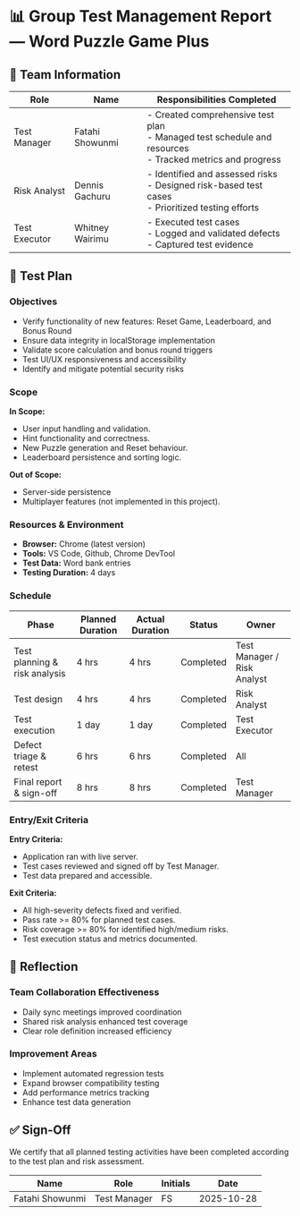 # 📊 Group Test Management Report — Word Puzzle Game Plus

## 👥 Team Information

| Role | Name | Responsibilities Completed |
|------|------|---------------------------|
| Test Manager | Fatahi Showunmi | - Created comprehensive test plan<br>- Managed test schedule and resources<br>- Tracked metrics and progress |
| Risk Analyst | Dennis Gachuru | - Identified and assessed risks<br>- Designed risk-based test cases<br>- Prioritized testing efforts |
| Test Executor | Whitney Wairimu | - Executed test cases<br>- Logged and validated defects<br>- Captured test evidence |

## 🎯 Test Plan

### Objectives
- Verify functionality of new features: Reset Game, Leaderboard, and Bonus Round
- Ensure data integrity in localStorage implementation
- Validate score calculation and bonus round triggers
- Test UI/UX responsiveness and accessibility
- Identify and mitigate potential security risks

### Scope

**In Scope:**
- User input handling and validation.
- Hint functionality and correctness.
- New Puzzle generation and Reset behaviour.
- Leaderboard persistence and sorting logic.

**Out of Scope:**
- Server-side persistence
- Multiplayer features (not implemented in this project).

### Resources & Environment
- **Browser:** Chrome (latest version)
- **Tools:** VS Code, Github, Chrome DevTool
- **Test Data:** Word bank entries
- **Testing Duration:** 4 days

### Schedule

| Phase | Planned Duration | Actual Duration | Status | Owner |
|-------|------------------|-----------------|--------|-------|
| Test planning & risk analysis | 4 hrs | 4 hrs | Completed | Test Manager / Risk Analyst |
| Test design | 4 hrs | 4 hrs | Completed | Risk Analyst |
| Test execution | 1 day | 1 day | Completed | Test Executor |
| Defect triage & retest | 6 hrs | 6 hrs | Completed | All |
| Final report & sign-off | 8 hrs | 8 hrs | Completed | Test Manager |

### Entry/Exit Criteria

**Entry Criteria:**
- Application ran with live server.
- Test cases reviewed and signed off by Test Manager.
- Test data prepared and accessible.

**Exit Criteria:**
- All high-severity defects fixed and verified.
- Pass rate >= 80% for planned test cases.
- Risk coverage >= 80% for identified high/medium risks.
- Test execution status and metrics documented.



## 💭 Reflection

### Team Collaboration Effectiveness
- Daily sync meetings improved coordination
- Shared risk analysis enhanced test coverage
- Clear role definition increased efficiency

### Improvement Areas
- Implement automated regression tests
- Expand browser compatibility testing
- Add performance metrics tracking
- Enhance test data generation


## ✅ Sign-Off

We certify that all planned testing activities have been completed according to the test plan and risk assessment.

| Name | Role | Initials | Date |
|------|------|-----------|------|
| Fatahi Showunmi | Test Manager | FS | 2025-10-28 |